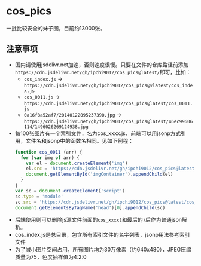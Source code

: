 # cos_pics
一批比较安全的妹子图，目前约13000张。

## 注意事项
* 国内请使用jsdelivr.net加速，否则速度很慢。只要在文件的仓库路径前添加`https://cdn.jsdelivr.net/gh/ipchi9012/cos_pics@latest/`即可，比如：
  * `cos_index.js` -> `https://cdn.jsdelivr.net/gh/ipchi9012/cos_pics@vlatest/cos_index.js`
  * `cos_0011.js` -> `https://cdn.jsdelivr.net/gh/ipchi9012/cos_pics@latest/cos_0011.js`
  * `0a16f8a52af7/20140122095237390.jpg` -> `https://cdn.jsdelivr.net/gh/ipchi9012/cos_pics@latest/46ec99606114/1496026269124938.jpg`
* 每100张图片有一个索引文件，名为cos_xxxx.js，前端可以用jsonp方式引用，文件名和jsonp中的函数名相同。见如下例程：
  ```js
  function cos_0011 (arr) {
    for (var img of arr) {
      var el = document.createElement('img')
      el.src = 'https://cdn.jsdelivr.net/gh/ipchi9012/cos_pics@latest/' + img.path
      document.getElementById('imgContainer').appendChild(el)
    }
  }
  var sc = document.createElement('script')
  sc.type = 'module'
  sc.src = 'https://cdn.jsdelivr.net/gh/ipchi9012/cos_pics@latest/cos_0011.js'
  document.getElementsByTagName('head')[0].appendChild(sc)
  ```
* 后端使用则可以删除js源文件前面的`cos_xxxx(`和最后的`)`后作为普通json解析。
* cos_index.js是总目录，包含所有索引文件的名字列表，jsonp用法参考索引文件
* 为了减小图片空间占用，所有图片均为30万像素（约640x480），JPEG压缩质量为75，色度抽样值为4:2:0
